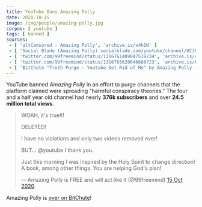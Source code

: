 ```yaml
---
title: YouTube Bans Amazing Polly
date: 2020-10-15
image: /img/people/amazing-polly.jpg
corpos: [ youtube ]
tags: [ banned ]
sources:
 - [ 'altCensored - Amazing Polly', 'archive.is/x4hSN' ]
 - [ 'Social Blade (Amazing Polly) socialblade.com/youtube/channel/UCJkOZZrGNEJYDhzVwd24Bfg', 'archive.is/1SgkV' ]
 - [ 'twitter.com/99freemind/status/1316761489047519234', 'archive.is/ckDUX' ]
 - [ 'twitter.com/99freemind/status/1316765620646686723', 'archive.is/kYE4R' ]
 - [ 'BitChute "Truth Purge - Youtube Got Rid of Me" by Amazing Polly (15 Oct 2020)', 'www.bitchute.com/video/kr0UZsQVZ8AC/' ]
---
```


YouTube banned _Amazing Polly_ in an effort to purge channels that
the platform claimed were spreading "harmful conspiracy theories." The four and
a half year old channel had nearly **376k subscribers** and over **24.5 million
total views**.

> WOAH, it's true!!!
>
> DELETED!
>
> I have no violations and only two videos removed ever!
>
> BUT... @youtube I thank you.
>
> Just this morning I was inspired by the Holy Spirit to change direction! A
> book, among other things.  You are helping God's plan!
>
> -- Amazing Polly is FREE and will act like it (@99freemind) [15 Oct 2020](https://archive.is/ckDUX)

Amazing Polly is [over on BitChute](https://www.bitchute.com/channel/ZofFQQoDoqYT/)!
